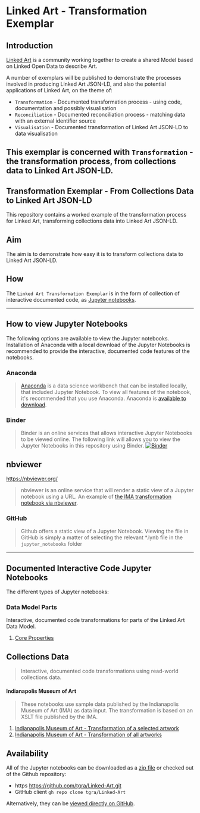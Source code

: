 # Linked Art - Transformation Exemplar

## Introduction
[Linked Art](https://linked.art) is a community working together to create a shared Model based on Linked Open Data to describe Art.

A number of exemplars will be published to demonstrate the processes involved in producing Linked Art JSON-LD, and also the potential applications of Linked Art, on the theme of:
- `Transformation` - Documented transformation process - using code, documentation and possibly visualisation
- `Reconciliation` - Documented reconciliation process - matching data with an external identifier source
- `Visualisation` - Documented transformation of Linked Art JSON-LD to data visualisation

This exemplar is concerned with `Transformation` - the transformation process, from collections data to Linked Art JSON-LD.
---
## Transformation Exemplar - From Collections Data to Linked Art JSON-LD

This repository contains a worked example of the transformation process for Linked Art, transforming collections data into Linked Art JSON-LD.

## Aim
The aim is to demonstrate how easy it is to transform collections data to Linked Art JSON-LD.

## How
The `Linked Art Transformation Exemplar` is in the form of collection of interactive documented code, as [Jupyter notebooks](https://jupyter.org).

---
## How to view Jupyter Notebooks
The following options are available to view the Jupyter notebooks. Installation of Anaconda with a local download of the Jupyter Notebooks is recommended to provide the interactive, documented code features of the notebooks.

### Anaconda
>[Anaconda](https://www.anaconda.com) is a data science workbench that can be installed locally, that included Jupyter Notebook. To view all features of the notebook, it's recommended that you use Anaconda. Anaconda is [available to download](https://www.anaconda.com/products/individual). 

### Binder 
>Binder is an online services that allows interactive Jupyter Notebooks to be viewed online. The following link will allows you to view the Jupyter Notebooks in this repository using Binder. [![Binder](https://mybinder.org/badge_logo.svg)](https://mybinder.org/v2/gh/tgra/Linked-Art/HEAD)

## nbviewer
https://nbviewer.org/
> nbviewer is an online service that will render a static view of a Jupyter notebook using a URL. An example of [the IMA transformation notebook via nbviewer](https://nbviewer.org/github/tgra/Linked-Art/blob/04226e1b9dd8fd46aa39db46cac213dbc5b09c89/jupyter_notebooks/IMA%20-%20From%20Catalogue%20Data%20to%20Linked%20Art.ipynb). 

### GitHub 
> Github offers a static view of a Jupyter Notebook. Viewing the file in GitHub is simply a matter of selecting the relevant *.iynb file in the `jupyter_notebooks` folder

---
## Documented Interactive Code Jupyter Notebooks
The different types of Jupyter notebooks:

### Data Model Parts
Interactive, documented code transformations for parts of the Linked Art Data Model.
1. [Core Properties](./jupyter_notebooks/Core-Properties.ipynb)

## Collections Data
>Interactive, documented code transformations using read-world collections data.

#### Indianapolis Museum of Art
>These notebooks use sample data published by the Indianapolis Museum of Art (IMA) as data input. The transformation is based on an XSLT file published by the IMA.
1. [Indianapolis Museum of Art - Transformation of a selected artwork](./jupyter_notebooks//Catalogue_Data_to_Linked_Art_IMA.ipynb)
2. [Indianapolis Museum of Art - Transformation of all artworks](./jupyter_notebooks//Catalogue_Data_to_Linked_Art_IMA_All_Records.ipynb) 


## Availability

All of the Jupyter notebooks can be downloaded as a [zip file](https://github.com/tgra/Linked-Art/archive/refs/heads/main.zip) or checked out of the Github repository:
- https https://github.com/tgra/Linked-Art.git
- GitHub client `gh repo clone tgra/Linked-Art`

Alternatively, they can be [viewed directly on GitHub](https://github.com/tgra/Linked-Art/tree/main/jupyter_notebooks). 
